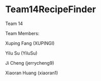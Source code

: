 Team14RecipeFinder
==================
Team 14

Team Members:

   Xuping Fang (XUPINGI)

   Yilu Su (YiluSu)

   Ji Cheng (jerrycheng9)

   Xiaoran Huang (xiaoran1)

